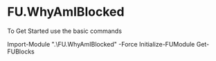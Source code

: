 # FU.WhyAmIBlocked

To Get Started use the basic commands

Import-Module ".\FU.WhyAmIBlocked" -Force
Initialize-FUModule
Get-FUBlocks
